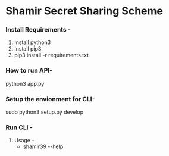 # Shamir Secret Sharing Scheme

### Install Requirements -

1. Install python3
2. Install pip3
3. pip3 install -r requirements.txt

### How to run API-

python3 app.py

### Setup the envionment for CLI-

sudo python3 setup.py develop

### Run CLI - 
1. Usage -
    - shamir39 --help



